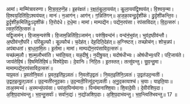 

  
आमां। माम्मि॑त्रावरुणा। मि॒त्रा॒व॒रु॒णॆ॒ह। इ॒हर॑क्षतं। र॒क्ष॒तं॒कु॒ला॒यय॑त्। कु॒ला॒यय॑द्वि॒श्वय॑त्। वि॒श्वय॒न्मा। वि॒श्वय॒दिति॑वि॒ऽश्वय॑यत्। मानः॑। न॒आग॑न्। आग॑न्। ग॒न्निति॑गन्॥ अ॒ज॒का॒वन्दु॒र्दृशी॑कं। दु॒र्दृशी॑कन्ति॒रः। दु॒र्दृशी॑क॒मिति॑दुः॒ऽदृशी॑कं। ति॒रोद॑धे। द॒धे॒मा। मामां। माम्पद्ये॑न। पद्ये॑न॒रप॑सा। रप॑साविदत्। वि॒द॒त्सरुः॑। त्सरु॒रिति॒त्सरुः॑॥  
यद्वि॒जाम॑न्। वि॒जाम॒न्परु॑षि। वि॒जाम॒न्निति॑वि॒ऽजाम॑न्। परु॑षि॒वन्द॑नं। वन्द॑नं॒भुव॑त्। भुव॑द॒ष्ठीव॑न्तौ। अ॒ष्ठीव॑न्तौ॒परि॑। परि॑कु॒ल्फौ। कु॒ल्फौच॑। च॒देह॑त्। देह॒दिति॒देह॑त्॥ अ॒ग्निष्टत्। तच्छोच॑न्। शोच॒न्नप॑। अप॑बाधतां। बा॒ध॒ता॒मि॒तः। इ॒तोमा। मामां। माम्पद्ये॑न॒रप॑साविद॒त्सरुः॑॥  
यच्छ॑ल्म॒लौ। श॒ल्म॒लौभव॑ति। भव॑ति॒यत्। यन्न॒दीषु॑। न॒दीषु॒यत्। यदोष॑धीभ्यः। ओष॑धीभ्यः॒परि॑। परि॒जाय॑ते। जाय॑तेवि॒षं। वि॒षमिति॑वि॒षं॥ विश्वे॑दे॒वाः। दे॒वानिः। निरि॒तः। इ॒तस्तत्। तत्सु॑वन्तु। सु॒व॒न्तु॒मा। मामाम्पद्ये॑न॒रप॑साविद॒त्सरुः॑॥  
याप्र॒वतः॑। प्र॒वतो॑नि॒वतः॑। प्र॒वत॒इति॑प्र॒ऽवतः॑। नि॒वतो॑उ॒द्वतः॑। नि॒वत॒इति॑नि॒ऽवतः॑। उ॒द्वत॑उद॒न्वतीः॑। उ॒द्वत॒इत्यु॒त्ऽवतः॑। उ॒द॒न्वती॑रनुद॒काः। उ॒द॒न्वती॒रित्यु॑द॒न्ऽवतीः॑। अ॒नु॒द॒कायाश्च॑। च॒याः। याइति॒याः॥ ताअ॒स्मभ्यं॑। अ॒स्मभ्यं॒पय॑सा। पय॑सा॒पिन्व॑मानाः। पिन्व॑मानाश्शि॒वाः। शि॒वादे॒वीः। दे॒वीर॑शिप॒दा। अ॒शि॒प॒दाभ॑वन्तु। भ॒व॒न्तु॒सर्वाः॑। सर्वा॑न॒द्यः॑। न॒द्यो॑अशिप॒दाः। अ॒शि॒प॒दाभ॑वन्तु। भ॒व॒न्त्विति॑भवन्तु॥ 17 ॥  
